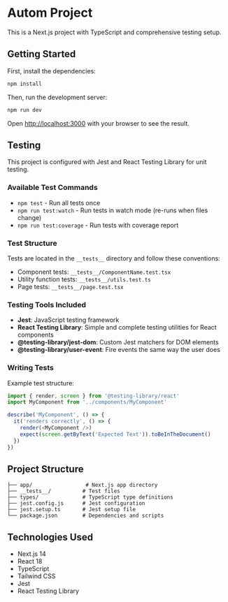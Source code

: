 # Autom Project

This is a Next.js project with TypeScript and comprehensive testing setup.

## Getting Started

First, install the dependencies:

```bash
npm install
```

Then, run the development server:

```bash
npm run dev
```

Open [http://localhost:3000](http://localhost:3000) with your browser to see the result.

## Testing

This project is configured with Jest and React Testing Library for unit testing.

### Available Test Commands

- `npm test` - Run all tests once
- `npm run test:watch` - Run tests in watch mode (re-runs when files change)
- `npm run test:coverage` - Run tests with coverage report

### Test Structure

Tests are located in the `__tests__` directory and follow these conventions:

- Component tests: `__tests__/ComponentName.test.tsx`
- Utility function tests: `__tests__/utils.test.ts`
- Page tests: `__tests__/page.test.tsx`

### Testing Tools Included

- **Jest**: JavaScript testing framework
- **React Testing Library**: Simple and complete testing utilities for React components
- **@testing-library/jest-dom**: Custom Jest matchers for DOM elements
- **@testing-library/user-event**: Fire events the same way the user does

### Writing Tests

Example test structure:

```typescript
import { render, screen } from '@testing-library/react'
import MyComponent from '../components/MyComponent'

describe('MyComponent', () => {
  it('renders correctly', () => {
    render(<MyComponent />)
    expect(screen.getByText('Expected Text')).toBeInTheDocument()
  })
})
```

## Project Structure

```
├── app/                 # Next.js app directory
├── __tests__/          # Test files
├── types/              # TypeScript type definitions
├── jest.config.js      # Jest configuration
├── jest.setup.ts       # Jest setup file
└── package.json        # Dependencies and scripts
```

## Technologies Used

- Next.js 14
- React 18
- TypeScript
- Tailwind CSS
- Jest
- React Testing Library
